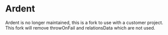 Ardent
======

Ardent is no longer maintained, this is a fork to use with a customer project. This fork will remove throwOnFail and relationsData which are not used. 

